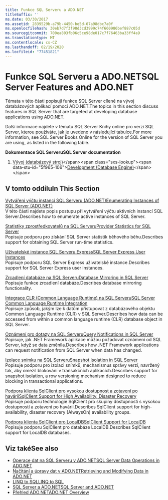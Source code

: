 ```yaml
---
title: Funkce SQL Serveru a ADO.NET
titleSuffix: ''
ms.date: 03/30/2017
ms.assetid: 2839529b-a79b-4450-be5d-07a98dbc7a0f
ms.openlocfilehash: 30eb7d7f3f98d3cd3999c74f660986bef887c05d
ms.sourcegitcommit: 700ea803fb06c5ce98de017c7f76463ba33ff4a9
ms.translationtype: MT
ms.contentlocale: cs-CZ
ms.lasthandoff: 02/19/2020
ms.locfileid: "77451821"
---
```

# <a name="sql-server-features-and-adonet"></a><span data-ttu-id="5f965-102">Funkce SQL Serveru a ADO.NET</span><span class="sxs-lookup"><span data-stu-id="5f965-102">SQL Server Features and ADO.NET</span></span>
<span data-ttu-id="5f965-103">Témata v této části popisují funkce SQL Server cílené na vývoj databázových aplikací pomocí ADO.NET.</span><span class="sxs-lookup"><span data-stu-id="5f965-103">The topics in this section discuss features in SQL Server that are targeted at developing database applications using ADO.NET.</span></span>  
  
 <span data-ttu-id="5f965-104">Další informace najdete v tématu SQL Server Knihy online pro verzi SQL Server, kterou používáte, jak je uvedeno v následující tabulce.</span><span class="sxs-lookup"><span data-stu-id="5f965-104">For more information, see SQL Server Books Online for the version of SQL Server you are using, as listed in the following table.</span></span>  
  
 <span data-ttu-id="5f965-105">**Dokumentace SQL Serveru**</span><span class="sxs-lookup"><span data-stu-id="5f965-105">**SQL Server documentation**</span></span>  
  
1. <span data-ttu-id="5f965-106">[Vývoj (databázový stroj)](https://docs.microsoft.com/previous-versions/sql/sql-server-2008/bb500155(v=sql.100))</span><span class="sxs-lookup"><span data-stu-id="5f965-106">[Development (Database Engine)](https://docs.microsoft.com/previous-versions/sql/sql-server-2008/bb500155(v=sql.100))</span></span>  
  
## <a name="in-this-section"></a><span data-ttu-id="5f965-107">V tomto oddílu</span><span class="sxs-lookup"><span data-stu-id="5f965-107">In This Section</span></span>  
 [<span data-ttu-id="5f965-108">Vytváření výčtu instancí SQL Serveru (ADO.NET)</span><span class="sxs-lookup"><span data-stu-id="5f965-108">Enumerating Instances of SQL Server (ADO.NET)</span></span>](enumerating-instances-of-sql-server.md)  
 <span data-ttu-id="5f965-109">V této části najdete popis postupu při vytváření výčtu aktivních instancí SQL Server.</span><span class="sxs-lookup"><span data-stu-id="5f965-109">Describes how to enumerate active instances of SQL Server.</span></span>  
  
 [<span data-ttu-id="5f965-110">Statistiky zprostředkovatelů na SQL Serveru</span><span class="sxs-lookup"><span data-stu-id="5f965-110">Provider Statistics for SQL Server</span></span>](provider-statistics-for-sql-server.md)  
 <span data-ttu-id="5f965-111">Popisuje podporu pro získání SQL Server statistik běhového běhu.</span><span class="sxs-lookup"><span data-stu-id="5f965-111">Describes support for obtaining SQL Server run-time statistics.</span></span>  
  
 [<span data-ttu-id="5f965-112">Uživatelské instance SQL Serveru Express</span><span class="sxs-lookup"><span data-stu-id="5f965-112">SQL Server Express User Instances</span></span>](sql-server-express-user-instances.md)  
 <span data-ttu-id="5f965-113">Popisuje podporu SQL Server Express uživatelské instance.</span><span class="sxs-lookup"><span data-stu-id="5f965-113">Describes support for SQL Server Express user instances.</span></span>  
  
 [<span data-ttu-id="5f965-114">Zrcadlení databáze na SQL Serveru</span><span class="sxs-lookup"><span data-stu-id="5f965-114">Database Mirroring in SQL Server</span></span>](database-mirroring-in-sql-server.md)  
 <span data-ttu-id="5f965-115">Popisuje funkce zrcadlení databáze.</span><span class="sxs-lookup"><span data-stu-id="5f965-115">Describes database mirroring functionality.</span></span>  
  
 [<span data-ttu-id="5f965-116">Integrace CLR (Common Language Runtime) na SQL Serveru</span><span class="sxs-lookup"><span data-stu-id="5f965-116">SQL Server Common Language Runtime Integration</span></span>](sql-server-common-language-runtime-integration.md)  
 <span data-ttu-id="5f965-117">Popisuje způsob, jakým lze k datům přistupovat z databázového objektu Common Language Runtime (CLR) v SQL Server.</span><span class="sxs-lookup"><span data-stu-id="5f965-117">Describes how data can be accessed from within a common language runtime (CLR) database object in SQL Server.</span></span>  
  
 [<span data-ttu-id="5f965-118">Oznámení pro dotazy na SQL Serveru</span><span class="sxs-lookup"><span data-stu-id="5f965-118">Query Notifications in SQL Server</span></span>](query-notifications-in-sql-server.md)  
 <span data-ttu-id="5f965-119">Popisuje, jak .NET Framework aplikace můžou požadovat oznámení od SQL Server, když se data změnila.</span><span class="sxs-lookup"><span data-stu-id="5f965-119">Describes how .NET Framework applications can request notification from SQL Server when data has changed.</span></span>  
  
 [<span data-ttu-id="5f965-120">Izolace snímku na SQL Serveru</span><span class="sxs-lookup"><span data-stu-id="5f965-120">Snapshot Isolation in SQL Server</span></span>](snapshot-isolation-in-sql-server.md)  
 <span data-ttu-id="5f965-121">Popisuje podporu pro izolaci snímků, mechanismus správy verzí, navržený tak, aby omezil blokování v transakčních aplikacích.</span><span class="sxs-lookup"><span data-stu-id="5f965-121">Describes support for snapshot isolation, a row versioning mechanism designed to reduce blocking in transactional applications.</span></span>  
  
 [<span data-ttu-id="5f965-122">Podpora klienta SqlClient pro vysokou dostupnost a zotavení po havárii</span><span class="sxs-lookup"><span data-stu-id="5f965-122">SqlClient Support for High Availability, Disaster Recovery</span></span>](sqlclient-support-for-high-availability-disaster-recovery.md)  
 <span data-ttu-id="5f965-123">Popisuje podporu technologie SqlClient pro skupiny dostupnosti s vysokou dostupností a zotavení po havárii.</span><span class="sxs-lookup"><span data-stu-id="5f965-123">Describes SqlClient support for high-availability, disaster recovery (AlwaysOn) availability groups.</span></span>  
  
 [<span data-ttu-id="5f965-124">Podpora klienta SqlClient pro LocalDB</span><span class="sxs-lookup"><span data-stu-id="5f965-124">SqlClient Support for LocalDB</span></span>](sqlclient-support-for-localdb.md)  
 <span data-ttu-id="5f965-125">Popisuje podporu SqlClient pro databáze LocalDB.</span><span class="sxs-lookup"><span data-stu-id="5f965-125">Describes SqlClient support for LocalDB databases.</span></span>  
  
## <a name="see-also"></a><span data-ttu-id="5f965-126">Viz také</span><span class="sxs-lookup"><span data-stu-id="5f965-126">See also</span></span>

- [<span data-ttu-id="5f965-127">Operace dat na SQL Serveru v ADO.NET</span><span class="sxs-lookup"><span data-stu-id="5f965-127">SQL Server Data Operations in ADO.NET</span></span>](sql-server-data-operations.md)
- [<span data-ttu-id="5f965-128">Načítání a úpravy dat v ADO.NET</span><span class="sxs-lookup"><span data-stu-id="5f965-128">Retrieving and Modifying Data in ADO.NET</span></span>](../retrieving-and-modifying-data.md)
- [<span data-ttu-id="5f965-129">LINQ to SQL</span><span class="sxs-lookup"><span data-stu-id="5f965-129">LINQ to SQL</span></span>](./linq/index.md)
- [<span data-ttu-id="5f965-130">SQL Server a ADO.NET</span><span class="sxs-lookup"><span data-stu-id="5f965-130">SQL Server and ADO.NET</span></span>](index.md)
- [<span data-ttu-id="5f965-131">Přehled ADO.NET</span><span class="sxs-lookup"><span data-stu-id="5f965-131">ADO.NET Overview</span></span>](../ado-net-overview.md)
